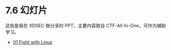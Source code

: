 # 7.6 幻灯片

这些是我在 XDSEC 做分享的 PPT，主要内容取自 CTF-All-In-One，可作为辅助学习。

- [01 Fight with Linux](../ppt/01_fight-with-linux.pdf)
